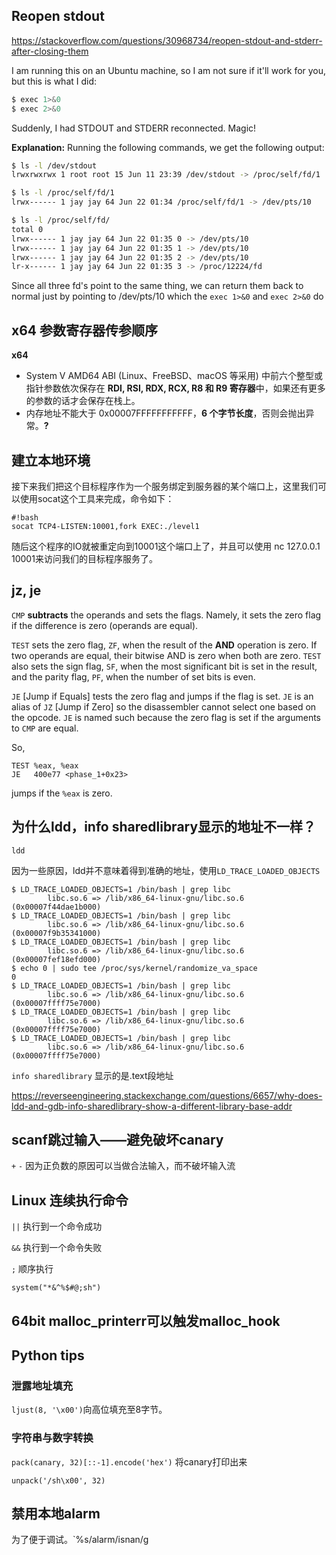 ## Reopen stdout

https://stackoverflow.com/questions/30968734/reopen-stdout-and-stderr-after-closing-them

I am running this on an Ubuntu machine, so I am not sure if it'll work for you, but this is what I did:

```sh
$ exec 1>&0
$ exec 2>&0
```

Suddenly, I had STDOUT and STDERR reconnected. Magic!

**Explanation:** Running the following commands, we get the following output:

```sh
$ ls -l /dev/stdout
lrwxrwxrwx 1 root root 15 Jun 11 23:39 /dev/stdout -> /proc/self/fd/1

$ ls -l /proc/self/fd/1
lrwx------ 1 jay jay 64 Jun 22 01:34 /proc/self/fd/1 -> /dev/pts/10

$ ls -l /proc/self/fd/
total 0
lrwx------ 1 jay jay 64 Jun 22 01:35 0 -> /dev/pts/10
lrwx------ 1 jay jay 64 Jun 22 01:35 1 -> /dev/pts/10
lrwx------ 1 jay jay 64 Jun 22 01:35 2 -> /dev/pts/10
lr-x------ 1 jay jay 64 Jun 22 01:35 3 -> /proc/12224/fd
```

Since all three fd's point to the same thing, we can return them back to normal just by pointing to /dev/pts/10 which the `exec 1>&0` and `exec 2>&0` do

## x64 参数寄存器传参顺序

**x64**

- System V AMD64 ABI (Linux、FreeBSD、macOS 等采用) 中前六个整型或指针参数依次保存在 **RDI, RSI, RDX, RCX, R8 和 R9 寄存器**中，如果还有更多的参数的话才会保存在栈上。
- 内存地址不能大于 0x00007FFFFFFFFFFF，**6 个字节长度**，否则会抛出异常。**?**

## 建立本地环境

接下来我们把这个目标程序作为一个服务绑定到服务器的某个端口上，这里我们可以使用socat这个工具来完成，命令如下：

```shell
#!bash
socat TCP4-LISTEN:10001,fork EXEC:./level1
```

随后这个程序的IO就被重定向到10001这个端口上了，并且可以使用 nc 127.0.0.1 10001来访问我们的目标程序服务了。

## jz, je

`CMP` **subtracts** the operands and sets the flags. Namely, it sets the zero flag if the difference is zero (operands are equal).

`TEST` sets the zero flag, `ZF`, when the result of the **AND** operation is zero. If two operands are equal, their bitwise AND is zero when both are zero. `TEST` also sets the sign flag, `SF`, when the most significant bit is set in the result, and the parity flag, `PF`, when the number of set bits is even.

`JE` [Jump if Equals] tests the zero flag and jumps if the flag is set. `JE` is an alias of `JZ` [Jump if Zero] so the disassembler cannot select one based on the opcode. `JE` is named such because the zero flag is set if the arguments to `CMP` are equal.

So,

```assembly
TEST %eax, %eax
JE   400e77 <phase_1+0x23>
```

jumps if the `%eax` is zero.

## 为什么ldd，info sharedlibrary显示的地址不一样？

`ldd`

因为一些原因，ldd并不意味着得到准确的地址，使用`LD_TRACE_LOADED_OBJECTS` 

```shell
$ LD_TRACE_LOADED_OBJECTS=1 /bin/bash | grep libc
        libc.so.6 => /lib/x86_64-linux-gnu/libc.so.6 (0x00007f44dae1b000)
$ LD_TRACE_LOADED_OBJECTS=1 /bin/bash | grep libc
        libc.so.6 => /lib/x86_64-linux-gnu/libc.so.6 (0x00007f9b35341000)
$ LD_TRACE_LOADED_OBJECTS=1 /bin/bash | grep libc
        libc.so.6 => /lib/x86_64-linux-gnu/libc.so.6 (0x00007fef18efd000)
$ echo 0 | sudo tee /proc/sys/kernel/randomize_va_space
0
$ LD_TRACE_LOADED_OBJECTS=1 /bin/bash | grep libc
        libc.so.6 => /lib/x86_64-linux-gnu/libc.so.6 (0x00007ffff75e7000)
$ LD_TRACE_LOADED_OBJECTS=1 /bin/bash | grep libc
        libc.so.6 => /lib/x86_64-linux-gnu/libc.so.6 (0x00007ffff75e7000)
$ LD_TRACE_LOADED_OBJECTS=1 /bin/bash | grep libc
        libc.so.6 => /lib/x86_64-linux-gnu/libc.so.6 (0x00007ffff75e7000)
```

`info sharedlibrary` 显示的是.text段地址



https://reverseengineering.stackexchange.com/questions/6657/why-does-ldd-and-gdb-info-sharedlibrary-show-a-different-library-base-addr

## scanf跳过输入——避免破坏canary

`+` `-` 因为正负数的原因可以当做合法输入，而不破坏输入流

## Linux 连续执行命令

`||` 执行到一个命令成功

`&&` 执行到一个命令失败

`;` 顺序执行

`system("*&^%$#@;sh")`

## 64bit malloc_printerr可以触发malloc_hook

## Python tips

### 泄露地址填充

`ljust(8, '\x00')`向高位填充至8字节。

### 字符串与数字转换

`pack(canary, 32)[::-1].encode('hex')` 将canary打印出来

`unpack('/sh\x00', 32)`

## 禁用本地alarm

为了便于调试。`%s/alarm/isnan/g